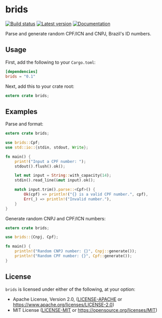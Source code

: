 # brids

[![Build status]][travis-ci.org] [![Latest version]][crates.io] [![Documentation]][docs.rs]

[Build Status]: https://api.travis-ci.org/ricvelozo/brids-rs.svg?branch=master
[travis-ci.org]: https://travis-ci.org/ricvelozo/brids-rs
[Latest Version]: https://img.shields.io/crates/v/brids.svg
[crates.io]: https://crates.io/crates/brids
[Documentation]: https://docs.rs/brids/badge.svg
[docs.rs]: https://docs.rs/brids

Parse and generate random CPF/ICN and CNPJ, Brazil's ID numbers.

## Usage

First, add the following to your `Cargo.toml`:

```toml
[dependencies]
brids = "0.1"
```

Next, add this to your crate root:

```rust
extern crate brids;
```

## Examples

Parse and format:

```rust
extern crate brids;

use brids::Cpf;
use std::io::{stdin, stdout, Write};

fn main() {
    print!("Input a CPF number: ");
    stdout().flush().ok();

    let mut input = String::with_capacity(14);
    stdin().read_line(&mut input).ok();

    match input.trim().parse::<Cpf>() {
        Ok(cpf) => println!("{} is a valid CPF number.", cpf),
        Err(_) => println!("Invalid number."),
    }
}
```

Generate random CNPJ and CPF/ICN numbers:

```rust
extern crate brids;

use brids::{Cnpj, Cpf};

fn main() {
    println!("Random CNPJ number: {}", Cnpj::generate());
    println!("Random CPF number: {}", Cpf::generate());
}
```

## License

`brids` is licensed under either of the following, at your option:

*   Apache License, Version 2.0, ([LICENSE-APACHE](LICENSE-APACHE) or
    https://www.apache.org/licenses/LICENSE-2.0)
*   MIT License ([LICENSE-MIT](LICENSE-MIT) or
    https://opensource.org/licenses/MIT)

